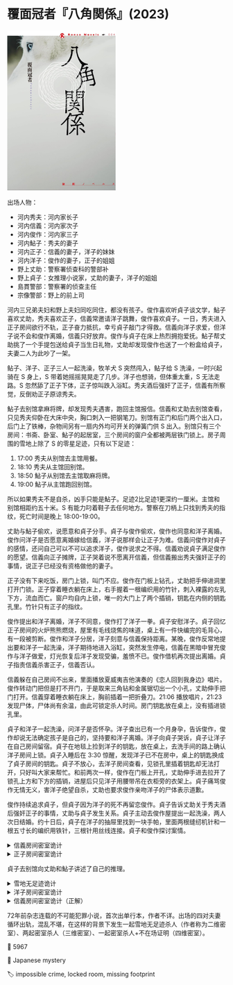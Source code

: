 # 覆面冠者『八角関係』(2023)

<img src=images/2023_cover.jpg width=250/>

出场人物：
<ul>
<li>河内秀夫：河内家长子</li>
<li>河内信義：河内家次子</li>
<li>河内俊作：河内家三子</li>
<li>河内鮎子：秀夫的妻子</li>
<li>河内正子：信義的妻子，洋子的妹妹</li>
<li>河内洋子：俊作的妻子，正子的姐姐</li>
<li>野上丈助：警察署侦查科的警部补</li>
<li>野上貞子：女推理小说家，丈助的妻子，洋子的姐姐</li>
<li>島貫警部：警察署的侦查主任</li>
<li>宗像警部：野上的前上司</li>
</ul>

河内三兄弟夫妇和野上夫妇同吃同住，都没有孩子。俊作喜欢听貞子谈文学，鮎子喜欢丈助，秀夫喜欢正子，信義常邀请洋子跳舞，俊作喜欢貞子。一日，秀夫进入正子房间欲行不轨，正子奋力抵抗，幸亏貞子敲门才得救。信義向洋子求爱，但洋子说不会和俊作离婚，信義只好放弃。俊作与貞子在床上热烈拥抱爱抚。鮎子帮丈助挑了一个手提包送给貞子当生日礼物，丈助却发现俊作也送了一个粉盒给貞子，夫妻二人为此吵了一架。

鲇子、洋子、正子三人一起洗澡，牧羊犬 S 突然闯入，鲇子给 S 洗澡，一时兴起骑在 S 身上，S 带着她摇摇晃晃走了几步。洋子也想骑，但体重太重，S 无法走路。S 忽然舔了正子下体，正子惊叫跌入浴缸。秀夫酒后强奸了正子，信義有所察觉，反倒劝正子原谅秀夫。

鮎子去别馆拿麻将牌，却发现秀夫遇害，跑回主馆报信。信義和丈助去别馆查看，只见秀夫仰卧在大床中央，胸口刺入一把钢笔刀。别馆有正门和后门两个出入口，后门上了铁棒，杂物间另有一扇内外均可开关的弹簧门供 S 出入。别馆只有三个房间：书斋、卧室、鮎子的起居室，三个房间的窗户全都被两层铁门锁上。房子周围的雪地上除了 S 的零星足迹，只有以下足迹：
<ol>
<li>17:00 秀夫从别馆去主馆用餐。</li>
<li>18:10 秀夫从主馆回别馆。</li>
<li>18:50 鮎子从别馆去主馆取麻将牌。</li>
<li>19:00 鮎子从主馆跑回别馆。</li>
</ol>
所以如果秀夫不是自杀，凶手只能是鮎子。足迹2比足迹1更深约一厘米。主馆和别馆相距约五十米。S 有能力叼着鞋子去任何地方。警察在刀柄上只找到秀夫的指纹，死亡时间是晚上 18:00-19:00。

丈助与鮎子偷欢，说愿意和貞子分手。貞子与俊作偷欢，俊作也同意和洋子离婚。俊作问洋子是否愿意离婚嫁给信義，洋子说那样会让正子为难。信義问俊作对貞子的感情，还问自己可以不可以追求洋子，俊作说求之不得。信義劝说貞子满足俊作的愿望。信義向正子摊牌，正子哭着说不愿离开信義，但信義搬出秀夫强奸正子的事情，说正子已经没有资格做他的妻子。

正子没有下来吃饭，房门上锁，叫门不应。俊作在门板上钻孔，丈助把手伸进洞里打开门锁。正子穿着睡衣躺在床上，右手握着一根编织用的竹针，刺入裸露的左乳下方，流血而亡。窗户均自内上锁，唯一的大门上了两个插销，钥匙在内侧的钥匙孔里。竹针只有正子的指纹。

俊作提出和洋子离婚，洋子不同意，俊作打了洋子一拳。貞子安慰洋子。貞子回忆正子房间的火炉熊熊燃烧，屋里有毛线烧焦的味道，桌上有一件快编完的毛背心，有一段被剪断。俊作和洋子分居，洋子刻意与信義保持距离。某晚，俊作反常地提出要和洋子一起洗澡，洋子期待地进入浴缸，突然发生停电，信義在黑暗中冒充俊作与洋子做爱，灯光恢复后洋子发现受骗，羞愤不已。俊作借机再次提出离婚。貞子指责信義杀害正子，信義否认。

信義躲在自己房间不出来，里面播放夏威夷吉他演奏的《恋人回到我身边》唱片。俊作转动门把但是打不开门，于是取来三角钻和金属锯切出一个小孔，丈助伸手把门打开。信義穿着睡衣躺在床上，胸前插着一把折叠刀。21:06 播放唱片，21:23 发现尸体，尸体尚有余温，由此可锁定杀人时间。房门钥匙放在桌上，没有插进锁孔里。

貞子和洋子一起洗澡，问洋子是否怀孕。洋子查出已有一个月身孕，告诉俊作，俊作却说无法确定孩子是自己的，坚持要和洋子离婚。洋子向貞子哭诉，貞子让洋子在自己房间留宿。貞子在地毯上捡到洋子的钥匙，放在桌上，去洗手间的路上确认洋子房间上锁。貞子入睡后在 3:30 惊醒，发现洋子已不在房中，桌上的钥匙换成了貞子房间的钥匙。貞子不放心，去洋子房间查看，见锁孔里插着钥匙却无法打开，只好叫大家来帮忙。和前两次一样，俊作在门板上开孔，丈助伸手进去拉开了锁孔上方和下方的插销，进屋后只见洋子用腰带吊在衣柜旁的衣架上。貞子痛骂俊作无情无义，害洋子绝望自杀，丈助也要求俊作亲吻洋子的尸体表示道歉。

俊作持续追求貞子，但貞子因为洋子的死不再留恋俊作。貞子告诉丈助关于秀夫酒后强奸正子的事情，丈助与貞子发生关系。貞子主动去俊作屋提出一起洗澡，两人次日结婚。约十日后，貞子在洋子的抽屉里找到一块手帕，里面两根缝纫机针和一根五寸长的编织用铁针，三根针用丝线连接。貞子和俊作探讨案情。

<details><summary>信義房间密室诡计</summary>
洋子进入信義房间，用折叠刀杀死信義，播放唱片假装信義还活着。洋子用两根缝纫机针分别挡住上下两根插销，把编织铁针从锁孔伸到外面，然后从门外拉编织铁针，扯掉缝纫机针，使插销在弹簧作用下插入孔洞，缝纫机针从锁孔回收。
</details>

<details><summary>正子房间密室诡计</summary>
信義是凶手。他把折断的冰柱放在插销的手柄和支撑架的凹槽之间，冰柱随着炉子的热气融化，插销便被弹簧推入孔内，而融化的水滴在一个小时后蒸发掉。他提前在一根笔轴上绑上毛线，将笔轴插入钥匙孔中的钥匙环，然后将毛线穿过旁边衣柜的门把手，再穿过衣柜底部的抽屉把手，走到阳台上拉毛线，笔轴旋转钥匙，将门锁锁上，笔杆则掉进炉子里烧毁。为了防止毛线被炉火烧断，经过烟囱的时候用了铁丝。
</details>

貞子去别馆向丈助和鮎子讲述了自己的推理。

<details><summary>雪地无足迹诡计</summary>
秀夫抱着（或背着）正子去了别馆，正子杀死秀夫，骑着 S 回到主馆，所以来回都没有留下足迹。
</details>

<details><summary>洋子房间密室诡计</summary>
洋子半夜去洗手间，俊作用腰带从后面勒死洋子，想把尸体搬到洋子房间，但房门锁住，洋子身上的钥匙是貞子房间的钥匙。俊作把尸体藏在自己房间，进入貞子房间，换回桌上的钥匙，打开洋子房门，吊起尸体。俊作用三根针的手法从外面锁上房门，却忘了提前把房间钥匙还回屋内，只好插在外面的锁孔里。
</details>

<details><summary>信義房间密室诡计（正解）</summary>
俊作在 20:30-20:50 杀死信義，用三根针的手法制造密室，21:02 回房故意让隔壁的洋子听见。俊作提前放好唱片，用缝纫线将转盘的轴和切换开关的旋钮绑在一起，防止转盘转动，然后把连着缝纫线的导火线从钥匙孔伸到门外并点燃。21:06 火焰蔓延到缝纫线时，缝纫线松动，转盘转动，唱片自动播放，而缝纫线被卷入转盘底部，从外面看不见。

结尾俊作在密室自杀并留下遗书，忏悔为了复仇杀死洋子。丈助与貞子修成正果。
</details>

72年前杂志连载的不可能犯罪小说，首次出单行本，作者不详。出场的四对夫妻循环出轨，混乱不堪，在这样的背景下发生一起雪地无足迹杀人（作者称为二维密室）、两起密室杀人（三维密室）、一起密室杀人+不在场证明（四维密室）。

:link: 5967

:file_folder: Japanese mystery

:label: impossible crime, locked room, missing footprint
